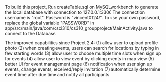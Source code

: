 To build this project,
Run createTable.sql on MySQLworkbench to generate the local database with connection to 127.0.0.1:3306
The connection username is "root". Password is "vincent0124!".
To use your own password, replace the global variable "PASSWORD" in app/src/main/java/com/csci310/cs310_groupproject/MainActivity.java to connect to the Database.


The improved capabilities since Project 2.4:
(1) allow user to upload profile photo
(2) when creating events, users can search for locations by typing in few starting words
(3) allow user to choose multiple time slots when sign up for events
(4) allow user to view event by clicking events in map view
(5) better UI for event management page
(6) notification when user sign up events, change events, received/reply invitation
(7) automatically determine event time after due time and notify all participants

